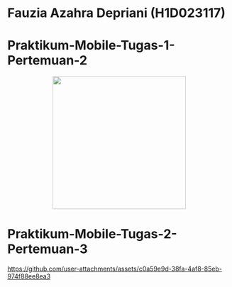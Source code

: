 # Fauzia Azahra Depriani (H1D023117)

# Praktikum-Mobile-Tugas-1-Pertemuan-2
<p align="center">
  <img src="https://github.com/user-attachments/assets/f09cf370-8cbf-4551-b75c-92cafe878848" width="300" />
</p>

# Praktikum-Mobile-Tugas-2-Pertemuan-3
https://github.com/user-attachments/assets/c0a59e9d-38fa-4af8-85eb-974f88ee8ea3
